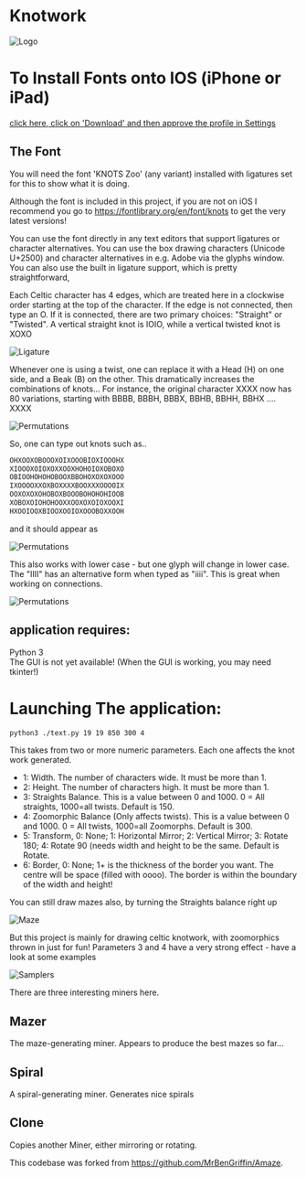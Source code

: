 # Knotwork 
![Logo](assets/logo.png)

# To Install Fonts onto IOS (iPhone or iPad)
[click here, click on 'Download' and then approve the profile in Settings](assets/KNOTSZoomorphFonts.mobileconfig)

## The Font
You will need the font 'KNOTS Zoo' (any variant) installed with ligatures set for this to show what it is doing.

Although the font is included in this project, if you are not on iOS I recommend you go to https://fontlibrary.org/en/font/knots to get the very latest versions!

You can use the font directly in any text editors that support ligatures or character alternatives.
You can use the box drawing characters (Unicode U+2500) and character alternatives in e.g. Adobe via the glyphs window.
You can also use the built in ligature support, which is pretty straightforward,

Each Celtic character has 4 edges, which are treated here in a clockwise order starting at the top of the character.
If the edge is not connected, then type an O.  If it is connected, there are two primary choices:
"Straight" or "Twisted". A vertical straight knot is IOIO, while a vertical twisted knot is XOXO

![Ligature](assets/liga.png)

Whenever one is using a twist, one can replace it with a Head (H) on one side, and a Beak (B) on the other.
This dramatically increases the combinations of knots... For instance, the original character XXXX now has 80 variations, 
starting with BBBB, BBBH, BBBX, BBHB, BBHH, BBHX .... XXXX

![Permutations](assets/XXXXVariations.png)

So, one can type out knots such as..
```bash
OHXOOXOBOOOXOIXOOOBIOXIOOOHX
XIOOOXOIOXOXXOOXHOHOIOXOBOXO
OBIOOHOHOHOBOOXBBOHOXOXOXOOO
IXOOOOXXOXBOXXXXBOOXXXOOOOIX
OOXOXOXOHOBOXBOOOBOHOHOHIOOB
XOBOXOIOHOHOOXXOOXOXOIOXOOXI
HXOOIOOXBIOOXOOIOXOOOBOXXOOH
```
and it should appear as

![Permutations](assets/result.png)

This also works with lower case - but one glyph will change in lower case.
The "IIII" has an alternative form when typed as "iiii". This is great when working on connections.

![Permutations](assets/IIIIAlt.png)


## application requires:
Python 3  
The GUI is not yet available! (When the GUI is working, you may need tkinter!)

# Launching The application:
```bash
python3 ./text.py 19 19 850 300 4
```
This takes from two or more numeric parameters. Each one affects the knot work generated.

* 1: Width.  The number of characters wide. It must be more than 1.
* 2: Height. The number of characters high. It must be more than 1.
* 3: Straights Balance. This is a value between 0 and 1000. 0 = All straights, 1000=all twists. Default is 150.
* 4: Zoomorphic Balance (Only affects twists). This is a value between 0 and 1000. 0 = All twists, 1000=all Zoomorphs. Default is 300.
* 5: Transform, 0: None; 1: Horizontal Mirror; 2: Vertical Mirror; 3: Rotate 180; 4: Rotate 90 (needs width and height to be the same. Default is Rotate.
* 6: Border, 0: None; 1+ is the thickness of the border you want.  The centre will be space (filled with oooo). The border is within the boundary of the width and height!


You can still draw mazes also, by turning the Straights balance right up

![Maze](assets/maze.png)

But this project is mainly for drawing celtic knotwork, with zoomorphics thrown in just for fun!
Parameters 3 and 4 have a very strong effect - have a look at some examples

![Samplers](assets/samples.png)

There are three interesting miners here.
## Mazer
The maze-generating miner. Appears to produce the best mazes so far...

## Spiral
A spiral-generating miner. Generates nice spirals

## Clone
Copies another Miner, either mirroring or rotating.

This codebase was forked from https://github.com/MrBenGriffin/Amaze.

